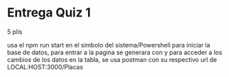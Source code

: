 # Entrega Quiz 1
5 plis

usa el npm run start en el simbolo del sistema/Powershell para iniciar la base de datos, para entrar a la pagina se generara con  y para acceder a los cambios de los datos en la tabla, se usa postman con su respectivo url de LOCAL:HOST:3000/Placas
